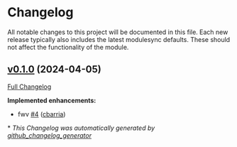 # Changelog

All notable changes to this project will be documented in this file.
Each new release typically also includes the latest modulesync defaults.
These should not affect the functionality of the module.

## [v0.1.0](https://github.com/lsst-it/puppet-anaconda/tree/v0.1.0) (2024-04-05)

[Full Changelog](https://github.com/lsst-it/puppet-anaconda/compare/decac4751f837e38a7dd061e3bc97859c1f874d6...v0.1.0)

**Implemented enhancements:**

- fwv [\#4](https://github.com/lsst-it/puppet-anaconda/pull/4) ([cbarria](https://github.com/cbarria))



\* *This Changelog was automatically generated by [github_changelog_generator](https://github.com/github-changelog-generator/github-changelog-generator)*
